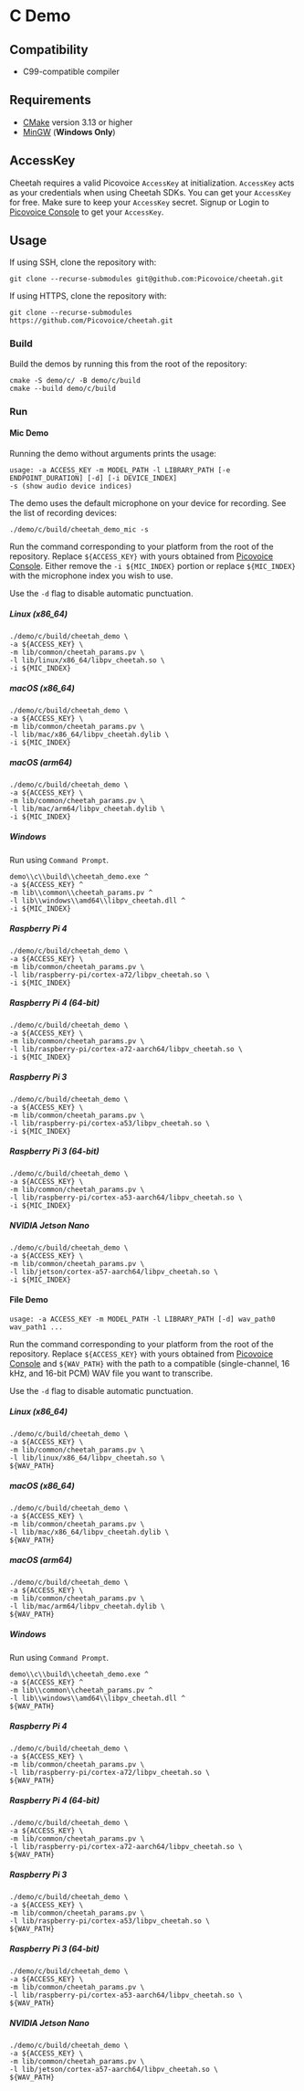 # C Demo

## Compatibility

- C99-compatible compiler

## Requirements

- [CMake](https://cmake.org/) version 3.13 or higher
- [MinGW](http://mingw-w64.org/doku.php) (**Windows Only**)

## AccessKey

Cheetah requires a valid Picovoice `AccessKey` at initialization. `AccessKey` acts as your credentials when using Cheetah SDKs.
You can get your `AccessKey` for free. Make sure to keep your `AccessKey` secret.
Signup or Login to [Picovoice Console](https://console.picovoice.ai/) to get your `AccessKey`.

## Usage

If using SSH, clone the repository with:

```console
git clone --recurse-submodules git@github.com:Picovoice/cheetah.git
```

If using HTTPS, clone the repository with:

```console
git clone --recurse-submodules https://github.com/Picovoice/cheetah.git
```

### Build

Build the demos by running this from the root of the repository:

```console
cmake -S demo/c/ -B demo/c/build
cmake --build demo/c/build
```

### Run

#### Mic Demo

Running the demo without arguments prints the usage:

```console
usage: -a ACCESS_KEY -m MODEL_PATH -l LIBRARY_PATH [-e ENDPOINT_DURATION] [-d] [-i DEVICE_INDEX]
-s (show audio device indices)
```

The demo uses the default microphone on your device for recording. See the list of recording devices:

```console
./demo/c/build/cheetah_demo_mic -s
```

Run the command corresponding to your platform from the root of the repository. Replace `${ACCESS_KEY}` with yours
obtained from [Picovoice Console](https://console.picovoice.ai/). Either remove the `-i ${MIC_INDEX}` portion or replace
`${MIC_INDEX}` with the microphone index you wish to use.

Use the `-d` flag to disable automatic punctuation.

##### Linux (x86_64)

```console
./demo/c/build/cheetah_demo \
-a ${ACCESS_KEY} \
-m lib/common/cheetah_params.pv \
-l lib/linux/x86_64/libpv_cheetah.so \
-i ${MIC_INDEX}
```

##### macOS (x86_64)

```console
./demo/c/build/cheetah_demo \
-a ${ACCESS_KEY} \
-m lib/common/cheetah_params.pv \
-l lib/mac/x86_64/libpv_cheetah.dylib \
-i ${MIC_INDEX}
```

##### macOS (arm64)

```console
./demo/c/build/cheetah_demo \
-a ${ACCESS_KEY} \
-m lib/common/cheetah_params.pv \
-l lib/mac/arm64/libpv_cheetah.dylib \
-i ${MIC_INDEX}
```

##### Windows

Run using `Command Prompt`.

```console
demo\\c\\build\\cheetah_demo.exe ^
-a ${ACCESS_KEY} ^
-m lib\\common\\cheetah_params.pv ^
-l lib\\windows\\amd64\\libpv_cheetah.dll ^
-i ${MIC_INDEX}
```

##### Raspberry Pi 4

```console
./demo/c/build/cheetah_demo \
-a ${ACCESS_KEY} \
-m lib/common/cheetah_params.pv \
-l lib/raspberry-pi/cortex-a72/libpv_cheetah.so \
-i ${MIC_INDEX}
```

##### Raspberry Pi 4 (64-bit)

```console
./demo/c/build/cheetah_demo \
-a ${ACCESS_KEY} \
-m lib/common/cheetah_params.pv \
-l lib/raspberry-pi/cortex-a72-aarch64/libpv_cheetah.so \
-i ${MIC_INDEX}
```

##### Raspberry Pi 3

```console
./demo/c/build/cheetah_demo \
-a ${ACCESS_KEY} \
-m lib/common/cheetah_params.pv \
-l lib/raspberry-pi/cortex-a53/libpv_cheetah.so \
-i ${MIC_INDEX}
```

##### Raspberry Pi 3 (64-bit)

```console
./demo/c/build/cheetah_demo \
-a ${ACCESS_KEY} \
-m lib/common/cheetah_params.pv \
-l lib/raspberry-pi/cortex-a53-aarch64/libpv_cheetah.so \
-i ${MIC_INDEX}
```

##### NVIDIA Jetson Nano

```console
./demo/c/build/cheetah_demo \
-a ${ACCESS_KEY} \
-m lib/common/cheetah_params.pv \
-l lib/jetson/cortex-a57-aarch64/libpv_cheetah.so \
-i ${MIC_INDEX}
```

#### File Demo

```console
usage: -a ACCESS_KEY -m MODEL_PATH -l LIBRARY_PATH [-d] wav_path0 wav_path1 ...
```

Run the command corresponding to your platform from the root of the repository. Replace `${ACCESS_KEY}` with yours
obtained from [Picovoice Console](https://console.picovoice.ai/) and `${WAV_PATH}` with the path to a compatible
(single-channel, 16 kHz, and 16-bit PCM) WAV file you want to transcribe.

Use the `-d` flag to disable automatic punctuation.

##### Linux (x86_64)

```console
./demo/c/build/cheetah_demo \
-a ${ACCESS_KEY} \
-m lib/common/cheetah_params.pv \
-l lib/linux/x86_64/libpv_cheetah.so \
${WAV_PATH}
```

##### macOS (x86_64)

```console
./demo/c/build/cheetah_demo \
-a ${ACCESS_KEY} \
-m lib/common/cheetah_params.pv \
-l lib/mac/x86_64/libpv_cheetah.dylib \
${WAV_PATH}
```

##### macOS (arm64)

```console
./demo/c/build/cheetah_demo \
-a ${ACCESS_KEY} \
-m lib/common/cheetah_params.pv \
-l lib/mac/arm64/libpv_cheetah.dylib \
${WAV_PATH}
```

##### Windows

Run using `Command Prompt`.

```console
demo\\c\\build\\cheetah_demo.exe ^
-a ${ACCESS_KEY} ^
-m lib\\common\\cheetah_params.pv ^
-l lib\\windows\\amd64\\libpv_cheetah.dll ^
${WAV_PATH}
```

##### Raspberry Pi 4

```console
./demo/c/build/cheetah_demo \
-a ${ACCESS_KEY} \
-m lib/common/cheetah_params.pv \
-l lib/raspberry-pi/cortex-a72/libpv_cheetah.so \
${WAV_PATH}
```

##### Raspberry Pi 4 (64-bit)

```console
./demo/c/build/cheetah_demo \
-a ${ACCESS_KEY} \
-m lib/common/cheetah_params.pv \
-l lib/raspberry-pi/cortex-a72-aarch64/libpv_cheetah.so \
${WAV_PATH}
```

##### Raspberry Pi 3

```console
./demo/c/build/cheetah_demo \
-a ${ACCESS_KEY} \
-m lib/common/cheetah_params.pv \
-l lib/raspberry-pi/cortex-a53/libpv_cheetah.so \
${WAV_PATH}
```

##### Raspberry Pi 3 (64-bit)

```console
./demo/c/build/cheetah_demo \
-a ${ACCESS_KEY} \
-m lib/common/cheetah_params.pv \
-l lib/raspberry-pi/cortex-a53-aarch64/libpv_cheetah.so \
${WAV_PATH}
```

##### NVIDIA Jetson Nano

```console
./demo/c/build/cheetah_demo \
-a ${ACCESS_KEY} \
-m lib/common/cheetah_params.pv \
-l lib/jetson/cortex-a57-aarch64/libpv_cheetah.so \
${WAV_PATH}
```
